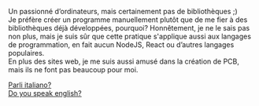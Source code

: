 Un passionné d’ordinateurs, mais certainement pas de bibliothèques ;)<br>
Je préfère créer un programme manuellement plutôt que de me fier à des bibliothèques déjà développées, pourquoi? Honnêtement, je ne le sais pas non plus, mais je suis sûr que cette pratique s'applique aussi aux langages
de programmation, en fait aucun NodeJS, React ou d’autres langages populaires.<br>
En plus des sites web, je me suis aussi amusé dans la création de PCB, mais ils ne font pas beaucoup pour moi.

[Parli italiano?](README.md)<br>
[Do you speak english?](README_en.md)
